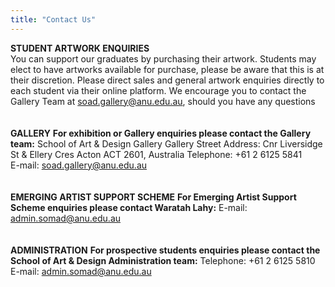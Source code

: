 ```yaml
---
title: "Contact Us"
---
```


**__STUDENT ARTWORK ENQUIRIES__**  
You can support our graduates by purchasing their artwork. Students may elect to have artworks available for purchase, please be aware that this is at their discretion. 
Please direct sales and general artwork enquiries directly to each student via their online platform.  We encourage you to contact the Gallery Team at [soad.gallery@anu.edu.au](mailto:soad.gallery@anu.edu.au), should you have any questions 
\
\
\
**__GALLERY__**
**__For exhibition or Gallery enquiries please contact the Gallery team:__**
School of Art & Design Gallery 
Gallery Street Address: Cnr Liversidge St & Ellery Cres 
Acton ACT 2601, Australia 
Telephone: +61 2 6125 5841  
E-mail: soad.gallery@anu.edu.au 
\
\
\
**__EMERGING ARTIST SUPPORT SCHEME__**
**__For Emerging Artist Support Scheme enquiries please contact Waratah Lahy:__**
E-mail: [admin.somad@anu.edu.au](mailto:admin.somad@anu.edu.au)
\
\
\
**__ADMINISTRATION__**
**__For prospective students enquiries please contact the School of Art & Design Administration team:__**
Telephone: +61 2 6125 5810 
E-mail: [admin.somad@anu.edu.au](mailto:admin.somad@anu.edu.au)
